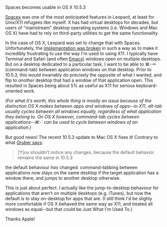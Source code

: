 Spaces becomes usable in OS X 10.5.3

[Spaces][] was one of the most anticipated features in Leopard, at
least for Unix/X11 refugees like myself. X has had virtual desktops
for decades, but users of "mainstream" desktop operating systems (i.e.
Windows and Mac OS X) have had to rely on third-party utilities to get
the same functionality.

In the case of OS X, Leopard was set to change that with Spaces.
Unfortunately, the [implementation was broken][1] in such a way as to
make it incredibly frustrating to use the way I'm used to using X11. I
typically have Terminal and Safari (and often [Emacs][2]) windows open
on multiple desktops. But on a desktop dedicated to a particular task,
I want to be able to ⌘-⇥ (command-tab) between application windows on
that desktop. Prior to 10.5.3, this would invariably do precisely the
opposite of what I wanted, and flip to _another_ desktop that had a
window of that application open. This resulted in Spaces being about
5% as useful as X11 for serious keyboard-oriented work.

_(For what it's worth, this whole thing is mostly an issue because of
the distinction OS X makes between apps and windows of apps--in X11,
alt-tab usually cycles between all windows equally, regardless of what
application they belong to. On OS X however, command-tab cycles
between applications--⌘-` can be used to cycle between
windows of an application.)_

But good news! The recent 10.5.3 update to Mac OS X fixes it! Contrary
to what [Gruber says][3]:

> [Y]ou shouldn’t notice any changes, because the default behavior
> remains the same in 10.5.3

the default behaviour _has_ changed: command-tabbing between
applications now stays on the same desktop if the target application
has a window there, and jumps to another desktop otherwise.

This is just about perfect. I actually like the jump-to-desktop
behaviour for applications that aren't on multiple desktops (e.g.
iTunes), but now the default is to stay on-desktop for apps that are.
(I still think I'd be slighly more comfortable if OS X behaved the
same way as X11, and treated all windows as equal--but that could be
Just What I'm Used To.)

Thanks Apple!

[Spaces]: http://www.apple.com/macosx/features/spaces.html
[1]: http://blogs.sun.com/bblfish/entry/why_apple_spaces_is_broken
[2]: http://aquamacs.org/
[3]: http://daringfireball.net/2008/05/spaces

